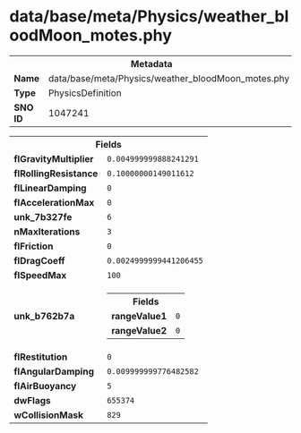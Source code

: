 <h1>data/base/meta/Physics/weather_bloodMoon_motes.phy</h1><table><tr><th colspan="100%">Metadata</th></tr><tr><td><b>Name</b></td><td>data/base/meta/Physics/weather_bloodMoon_motes.phy</td></tr><tr><td><b>Type</b></td><td>PhysicsDefinition</td></tr><tr><td><b>SNO ID</b></td><td>1047241</td></tr></table>

<table><tr><th colspan="100%">Fields</th></tr><tr><td><b>flGravityMultiplier</b></td><td><code>0.004999999888241291</code></td></tr><tr><td><b>flRollingResistance</b></td><td><code>0.10000000149011612</code></td></tr><tr><td><b>flLinearDamping</b></td><td><code>0</code></td></tr><tr><td><b>flAccelerationMax</b></td><td><code>0</code></td></tr><tr><td><b>unk_7b327fe</b></td><td><code>6</code></td></tr><tr><td><b>nMaxIterations</b></td><td><code>3</code></td></tr><tr><td><b>flFriction</b></td><td><code>0</code></td></tr><tr><td><b>flDragCoeff</b></td><td><code>0.0024999999441206455</code></td></tr><tr><td><b>flSpeedMax</b></td><td><code>100</code></td></tr><tr><td><b>unk_b762b7a</b></td><td><table><tr><th colspan="100%">Fields</th></tr><tr><td><b>rangeValue1</b></td><td><code>0</code></td></tr><tr><td><b>rangeValue2</b></td><td><code>0</code></td></tr></table>

</td></tr><tr><td><b>flRestitution</b></td><td><code>0</code></td></tr><tr><td><b>flAngularDamping</b></td><td><code>0.009999999776482582</code></td></tr><tr><td><b>flAirBuoyancy</b></td><td><code>5</code></td></tr><tr><td><b>dwFlags</b></td><td><code>655374</code></td></tr><tr><td><b>wCollisionMask</b></td><td><code>829</code></td></tr></table>

